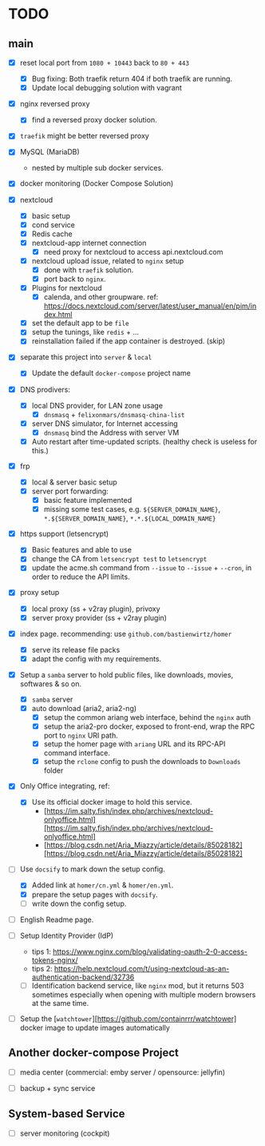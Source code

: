 TODO
=============================

main
-----------------------------
- [x] reset local port from `1080 + 10443` back to `80 + 443`
  + [x] Bug fixing: Both traefik return 404 if both traefik are running.
  + [x] Update local debugging solution with vagrant
- [x] nginx reversed proxy
  + [x] find a reversed proxy docker solution.
- [x] `traefik` might be better reversed proxy
- [x] MySQL (MariaDB)
  + nested by multiple sub docker services.
- [x] docker monitoring (Docker Compose Solution)
- [x] nextcloud
  + [x] basic setup
  + [x] cond service
  + [x] Redis cache
  + [x] nextcloud-app internet connection
    * [x] need proxy for nextcloud to access api.nextcloud.com
  + [x] nextcloud upload issue, related to `nginx` setup
    * [x] done with `traefik` solution.
    * [x] port back to `nginx`.
  + [x] Plugins for nextcloud
    * [x] calenda, and other groupware. ref: https://docs.nextcloud.com/server/latest/user_manual/en/pim/index.html
  + [x] set the default app to be `file`
  + [x] setup the tunings, like `redis` +  ...
  + [x] reinstallation failed if the app container is destroyed. (skip)
- [x] separate this project into `server` & `local`
  + [x] Update the default `docker-compose` project name
- [x] DNS prodivers:
  + [x] local DNS provider, for LAN zone usage
    * [x] `dnsmasq` + `felixonmars/dnsmasq-china-list`
  + [x] server DNS simulator, for Internet accessing
    * [x] `dnsmasq` bind the Address with server VM
  + [x] Auto restart after time-updated scripts. (healthy check is useless for this.)
- [x] frp
  + [x] local & server basic setup
  + [x] server port forwarding:
    * [x] basic feature implemented
    * [x] missing some test cases, e.g. `${SERVER_DOMAIN_NAME}`, `*.${SERVER_DOMAIN_NAME}`, `*.*.${LOCAL_DOMAIN_NAME}`
- [x] https support (letsencrypt)
  + [x] Basic features and able to use
  + [x] change the CA from `letsencrypt test` to `letsencrypt`
  + [x] update the acme.sh command from `--issue` to `--issue` + `--cron`, in order to reduce the API limits.
- [x] proxy setup
  + [x] local proxy (ss + v2ray plugin), privoxy
  + [x] server proxy provider (ss + v2ray plugin)
- [x] index page. recommending: use `github.com/bastienwirtz/homer`
  + [x] serve its release file packs
  + [x] adapt the config with my requirements.
- [x] Setup a `samba` server to hold public files, like downloads, movies, softwares & so on.
  + [x] `samba` server
  + [x] auto download (aria2, aria2-ng)
    * [x] setup the common ariang web interface, behind the `nginx` auth
    * [x] setup the aria2-pro docker, exposed to front-end, wrap the RPC port to `nginx` URI path.
    * [x] setup the homer page with `ariang` URL and its RPC-API command interface.
    * [x] setup the `rclone` config to push the downloads to `Downloads` folder
- [x] Only Office integrating, ref:
  + [x] Use its official docker image to hold this service.
    * [https://im.salty.fish/index.php/archives/nextcloud-onlyoffice.html][https://im.salty.fish/index.php/archives/nextcloud-onlyoffice.html]
    * [https://blog.csdn.net/Aria_Miazzy/article/details/85028182][https://blog.csdn.net/Aria_Miazzy/article/details/85028182]
- [ ] Use `docsify` to mark down the setup config.
  + [x] Added link at `homer/cn.yml` & `homer/en.yml`.
  + [x] prepare the setup pages with `docsify`.
  + [ ] write down the config setup.
- [ ] English Readme page.
- [ ] Setup Identity Provider (IdP)
  + tips 1: https://www.nginx.com/blog/validating-oauth-2-0-access-tokens-nginx/
  + tips 2: https://help.nextcloud.com/t/using-nextcloud-as-an-authentication-backend/32736
  + [ ] Identification backend service, like `nginx` mod, but it returns 503 sometimes especially when opening with multiple modern browsers at the same time.
- [ ] Setup the [`watchtower`][https://github.com/containrrr/watchtower] docker image to update images automatically


Another docker-compose Project
-----------------------------
- [ ] media center (commercial: emby server / opensource: jellyfin)
- [ ] backup + sync service


System-based Service
-----------------------------
- [ ] server monitoring (cockpit)

